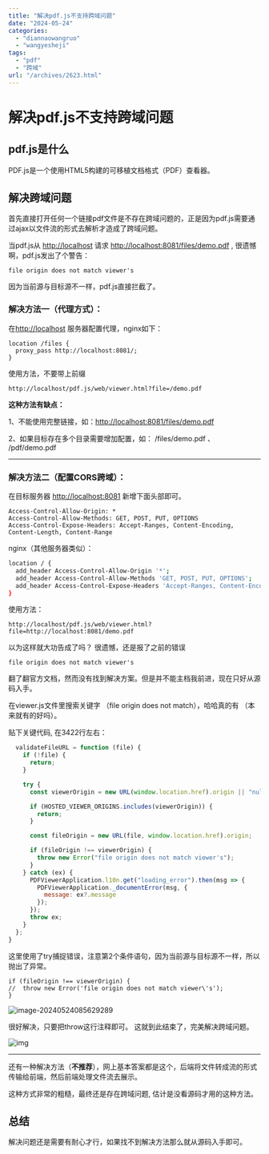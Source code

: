 ```yaml
---
title: "解决pdf.js不支持跨域问题"
date: "2024-05-24"
categories: 
  - "diannaowangruo"
  - "wangyesheji"
tags: 
  - "pdf"
  - "跨域"
url: "/archives/2623.html"
---
```


# 解决pdf.js不支持跨域问题

## pdf.js是什么

PDF.js是一个使用HTML5构建的可移植文档格式（PDF）查看器。

## 解决跨域问题

首先直接打开任何一个链接pdf文件是不存在跨域问题的，正是因为pdf.js需要通过ajax以文件流的形式去解析才造成了跨域问题。

当pdf.js从 [http://localhost](http://localhost/) 请求 [http://localhost:8081/files/demo.pdf](http://localhost:8081/files/demo.pdf) , 很遗憾啊，pdf.js发出了个警告：

```
file origin does not match viewer's
```

因为当前源与目标源不一样，pdf.js直接拦截了。

### **解决方法一（代理方式）：**

在[http://localhost](http://localhost/) 服务器配置代理，nginx如下：

```
location /files {
  proxy_pass http://localhost:8081/;
}
```

使用方法，不要带上前缀

```
http://localhost/pdf.js/web/viewer.html?file=/demo.pdf
```

**这种方法有缺点：**

1、不能使用完整链接，如：[http://localhost:8081/files/demo.pdf](http://localhost:8081/files/demo.pdf)

2、如果目标存在多个目录需要增加配置，如： /files/demo.pdf 、 /pdf/demo.pdf

* * *

### **解决方法二（配置CORS跨域）：**

在目标服务器 [http://localhost:8081](http://localhost:8081/) 新增下面头部即可。

```
Access-Control-Allow-Origin: *
Access-Control-Allow-Methods: GET, POST, PUT, OPTIONS
Access-Control-Expose-Headers: Accept-Ranges, Content-Encoding, Content-Length, Content-Range
```

nginx（其他服务器类似）：

```bash
location / {
  add_header Access-Control-Allow-Origin '*';
  add_header Access-Control-Allow-Methods 'GET, POST, PUT, OPTIONS';
  add_header Access-Control-Expose-Headers 'Accept-Ranges, Content-Encoding, Content-Length, Content-Range';
}
```

使用方法：

```
http://localhost/pdf.js/web/viewer.html?file=http://localhost:8081/demo.pdf
```

以为这样就大功告成了吗？ 很遗憾，还是报了之前的错误

```
file origin does not match viewer's
```

翻了翻官方文档，然而没有找到解决方案。但是并不能主档我前进，现在只好从源码入手。

在viewer.js文件里搜索关键字 （file origin does not match），哈哈真的有 （本来就有的好吗）。

贴下关键代码, 在3422行左右：

```javascript
  validateFileURL = function (file) {
    if (!file) {
      return;
    }

    try {
      const viewerOrigin = new URL(window.location.href).origin || "null";

      if (HOSTED_VIEWER_ORIGINS.includes(viewerOrigin)) {
        return;
      }

      const fileOrigin = new URL(file, window.location.href).origin;

      if (fileOrigin !== viewerOrigin) {
        throw new Error("file origin does not match viewer's");
      }
    } catch (ex) {
      PDFViewerApplication.l10n.get("loading_error").then(msg => {
        PDFViewerApplication._documentError(msg, {
          message: ex?.message
        });
      });
      throw ex;
    }
  };
}
```

这里使用了try捕捉错误，注意第2个条件语句，因为当前源与目标源不一样，所以抛出了异常。

```
if (fileOrigin !== viewerOrigin) {
//  throw new Error('file origin does not match viewer\'s');
}
```

![image-20240524085629289](https://img-cloud.zhoujie218.top/2024/05/24/664fe5c602f86.png)

很好解决，只要把throw这行注释即可。 这就到此结束了，完美解决跨域问题。

![img](https://img-cloud.zhoujie218.top/2024/05/24/664fe59428c92.jpeg)

* * *

还有一种解决方法（**不推荐**），网上基本答案都是这个，后端将文件转成流的形式传输给前端，然后前端处理文件流去展示。

这种方式非常的粗糙，最终还是存在跨域问题, 估计是没看源码才用的这种方法。

## 总结

解决问题还是需要有耐心才行，如果找不到解决方法那么就从源码入手即可。
